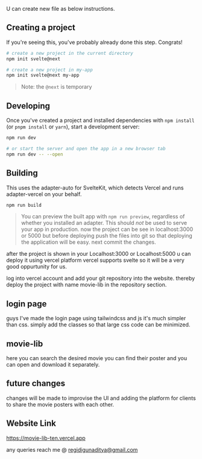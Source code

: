 
U can create new file as below instructions.

## Creating a project

If you're seeing this, you've probably already done this step. Congrats!

```bash
# create a new project in the current directory
npm init svelte@next

# create a new project in my-app
npm init svelte@next my-app
```

> Note: the `@next` is temporary

## Developing

Once you've created a project and installed dependencies with `npm install` (or `pnpm install` or `yarn`), start a development server:

```bash
npm run dev

# or start the server and open the app in a new browser tab
npm run dev -- --open
```

## Building

This uses the adapter-auto for SvelteKit, which detects Vercel and runs adapter-vercel on your behalf.

```bash
npm run build
```

> You can preview the built app with `npm run preview`, regardless of whether you installed an adapter. This should _not_ be used to serve your app in production.
now the project can be see in localhost:3000 or 5000 but before deploying push the files into git so that deploying the application will be easy.
next commit the changes.

after the project is shown in your Localhost:3000 or Localhost:5000 u can deploy it using vercel platform
vercel supports svelte so it will be a very good oppurtunity for us.

log into vercel account and add your git repository into the website. thereby deploy the project with name movie-lib in the repository section.

## login page

guys I've made the login page using tailwindcss and js it's much simpler than css. simply add the classes so that large css code can be minimized.

## movie-lib

here you can search the desired movie you can find their poster and you can open and download it separately.

## future changes

changes will be made to improvise the UI and adding the platform for clients to share the movie posters with each other.

## Website Link
https://movie-lib-ten.vercel.app

any queries reach me @ regidigunaditya@gmail.com
